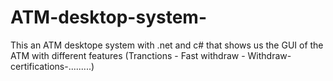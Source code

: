 # ATM-desktop-system-
This an ATM desktope system with .net and c#  that shows us the GUI of the ATM with different features (Tranctions - Fast withdraw - Withdraw- certifications-.........)
